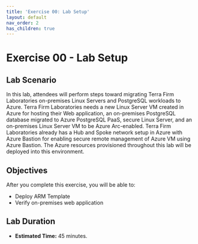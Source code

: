 ```yaml
---
title: 'Exercise 00: Lab Setup'
layout: default
nav_order: 2
has_children: true
---
```


# Exercise 00 - Lab Setup

## Lab Scenario

In this lab, attendees will perform steps toward migrating Terra Firm Laboratories on-premises Linux Servers and PostgreSQL workloads to Azure. Terra Firm Laboratories needs a new Linux Server VM created in Azure for hosting their Web application, an on-premises PostgreSQL database migrated to Azure PostgreSQL PaaS, secure Linux Server, and an on-premises Linux Server VM to be Azure Arc-enabled. Terra Firm Laboratories already has a Hub and Spoke network setup in Azure with Azure Bastion for enabling secure remote management of Azure VM using Azure Bastion. The Azure resources provisioned throughout this lab will be deployed into this environment.

## Objectives

After you complete this exercise, you will be able to:

* Deploy ARM Template
* Verify on-premises web application

## Lab Duration

* **Estimated Time:** 45 minutes.
